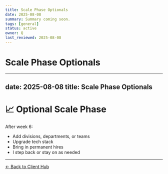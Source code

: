 ```yaml
---
title: Scale Phase Optionals
date: 2025-08-08
summary: Summary coming soon.
tags: [general]
status: active
owner: Q
last_reviewed: 2025-08-08
---
```

# Scale Phase Optionals

---
date: 2025-08-08
title: Scale Phase Optionals
---
# 📈 Optional Scale Phase

After week 6:
- Add divisions, departments, or teams  
- Upgrade tech stack  
- Bring in permanent hires  
- I step back or stay on as needed

---
[← Back to Client Hub](https://www.builtbyrays.com/Client-Vault/portal)
